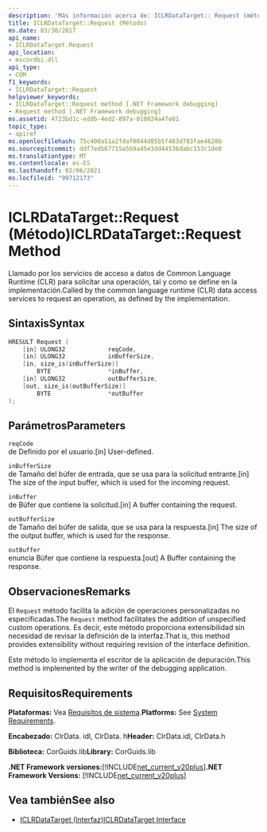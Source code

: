 ```yaml
---
description: 'Más información acerca de: ICLRDataTarget:: Request (método)'
title: ICLRDataTarget::Request (Método)
ms.date: 03/30/2017
api_name:
- ICLRDataTarget.Request
api_location:
- mscordbi.dll
api_type:
- COM
f1_keywords:
- ICLRDataTarget::Request
helpviewer_keywords:
- ICLRDataTarget::Request method [.NET Framework debugging]
- Request method [.NET Framework debugging]
ms.assetid: 4723bd1c-eddb-4ed2-897a-010024a47e01
topic_type:
- apiref
ms.openlocfilehash: 75c400a51a2fdaf0044d85b5f483d783fae4628b
ms.sourcegitcommit: ddf7edb67715a5b9a45e3dd44536dabc153c1de0
ms.translationtype: MT
ms.contentlocale: es-ES
ms.lasthandoff: 02/06/2021
ms.locfileid: "99712173"
---
```

# <a name="iclrdatatargetrequest-method"></a><span data-ttu-id="db96e-103">ICLRDataTarget::Request (Método)</span><span class="sxs-lookup"><span data-stu-id="db96e-103">ICLRDataTarget::Request Method</span></span>

<span data-ttu-id="db96e-104">Llamado por los servicios de acceso a datos de Common Language Runtime (CLR) para solicitar una operación, tal y como se define en la implementación.</span><span class="sxs-lookup"><span data-stu-id="db96e-104">Called by the common language runtime (CLR) data access services to request an operation, as defined by the implementation.</span></span>  
  
## <a name="syntax"></a><span data-ttu-id="db96e-105">Sintaxis</span><span class="sxs-lookup"><span data-stu-id="db96e-105">Syntax</span></span>  
  
```cpp  
HRESULT Request (  
    [in] ULONG32            reqCode,  
    [in] ULONG32            inBufferSize,  
    [in, size_is(inBufferSize)]
        BYTE                *inBuffer,  
    [in] ULONG32            outBufferSize,  
    [out, size_is(outBufferSize)]
        BYTE                *outBuffer  
);  
```  
  
## <a name="parameters"></a><span data-ttu-id="db96e-106">Parámetros</span><span class="sxs-lookup"><span data-stu-id="db96e-106">Parameters</span></span>  

 `reqCode`  
 <span data-ttu-id="db96e-107">de Definido por el usuario.</span><span class="sxs-lookup"><span data-stu-id="db96e-107">[in] User-defined.</span></span>  
  
 `inBufferSize`  
 <span data-ttu-id="db96e-108">de Tamaño del búfer de entrada, que se usa para la solicitud entrante.</span><span class="sxs-lookup"><span data-stu-id="db96e-108">[in] The size of the input buffer, which is used for the incoming request.</span></span>  
  
 `inBuffer`  
 <span data-ttu-id="db96e-109">de Búfer que contiene la solicitud.</span><span class="sxs-lookup"><span data-stu-id="db96e-109">[in] A buffer containing the request.</span></span>  
  
 `outBufferSize`  
 <span data-ttu-id="db96e-110">de Tamaño del búfer de salida, que se usa para la respuesta.</span><span class="sxs-lookup"><span data-stu-id="db96e-110">[in] The size of the output buffer, which is used for the response.</span></span>  
  
 `outBuffer`  
 <span data-ttu-id="db96e-111">enuncia Búfer que contiene la respuesta.</span><span class="sxs-lookup"><span data-stu-id="db96e-111">[out] A Buffer containing the response.</span></span>  
  
## <a name="remarks"></a><span data-ttu-id="db96e-112">Observaciones</span><span class="sxs-lookup"><span data-stu-id="db96e-112">Remarks</span></span>  

 <span data-ttu-id="db96e-113">El `Request` método facilita la adición de operaciones personalizadas no especificadas.</span><span class="sxs-lookup"><span data-stu-id="db96e-113">The `Request` method facilitates the addition of unspecified custom operations.</span></span> <span data-ttu-id="db96e-114">Es decir, este método proporciona extensibilidad sin necesidad de revisar la definición de la interfaz.</span><span class="sxs-lookup"><span data-stu-id="db96e-114">That is, this method provides extensibility without requiring revision of the interface definition.</span></span>  
  
 <span data-ttu-id="db96e-115">Este método lo implementa el escritor de la aplicación de depuración.</span><span class="sxs-lookup"><span data-stu-id="db96e-115">This method is implemented by the writer of the debugging application.</span></span>  
  
## <a name="requirements"></a><span data-ttu-id="db96e-116">Requisitos</span><span class="sxs-lookup"><span data-stu-id="db96e-116">Requirements</span></span>  

 <span data-ttu-id="db96e-117">**Plataformas:** Vea [Requisitos de sistema](../../get-started/system-requirements.md).</span><span class="sxs-lookup"><span data-stu-id="db96e-117">**Platforms:** See [System Requirements](../../get-started/system-requirements.md).</span></span>  
  
 <span data-ttu-id="db96e-118">**Encabezado:** ClrData. idl, ClrData. h</span><span class="sxs-lookup"><span data-stu-id="db96e-118">**Header:** ClrData.idl, ClrData.h</span></span>  
  
 <span data-ttu-id="db96e-119">**Biblioteca:** CorGuids.lib</span><span class="sxs-lookup"><span data-stu-id="db96e-119">**Library:** CorGuids.lib</span></span>  
  
 <span data-ttu-id="db96e-120">**.NET Framework versiones:**[!INCLUDE[net_current_v20plus](../../../../includes/net-current-v20plus-md.md)]</span><span class="sxs-lookup"><span data-stu-id="db96e-120">**.NET Framework Versions:** [!INCLUDE[net_current_v20plus](../../../../includes/net-current-v20plus-md.md)]</span></span>  
  
## <a name="see-also"></a><span data-ttu-id="db96e-121">Vea también</span><span class="sxs-lookup"><span data-stu-id="db96e-121">See also</span></span>

- [<span data-ttu-id="db96e-122">ICLRDataTarget (Interfaz)</span><span class="sxs-lookup"><span data-stu-id="db96e-122">ICLRDataTarget Interface</span></span>](iclrdatatarget-interface.md)
